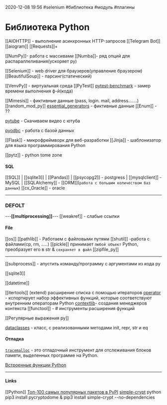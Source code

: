 2020-12-08 19:56
#selenium #библиотека #модуль #плагины 
# Библиотека Python
[[AIOHTTP]] - выполнение асинхронных HTTP-запросов
[[Telegram Bot]] [[aiogram]]
[[Requests]]+[](https://smartiqa.ru/blog/python-requests)


[[NumPy]]- работа с массивами
[[Numba]]- ряд опций для распараллеливания(ускоряет py)

[[Selenium]] - web driver для браузеров(управление браузером)
[[BeautifulSoup]] - парсинг(статический)

[[VenvPy]] - виртуальная среда
[[PyTest]]
[pytest-benchmark](https://pytest-benchmark.readthedocs.io/en/latest/usage.html) - замер времени выполнения ф-й(кода)

[[Mimesis]] - фиктивные данные (pass, login. mail, address.......)
[[random_mod_py]]
[essential_generators](https://github.com/shane-mason/essential-generators) - фиктивные данные
[[Enum]] - ?? 

[pytube](https://t.me/c/1400358557/82) - Скачиваем видео с ютуба

[pyodbc](https://dvsemenov.ru/dostup-k-bazam-dannyx-v-python-s-pomoshhyu-pyodbc/) - работа с базой данных

[[Flask]] - микрофреймворк для веб-разработки
[[Jinja]] - шаблонизатор для языка программирования Python

[[pytz]] - python tome zone

#### SQL
[[SQL]] | [[sqlite3]] | [[Pandas]] | [[psycopg2]] - postgress | 
[[mysqlclient]] - MySQL | [[SQLAlchemy]] - [[ORM]](`работа с большим количеством баз данных`)
[[cx_Oracle]] - oracle
________________________________________
### DEFOLT
---__[[multiprocessing]]__---
[[weakref]] - слабые ссылки
#### File
[[os]] [](https://egorovegor.ru/python-os-module/)
[[pathlib]] [](https://t.me/c/1400358557/65)  - Работаем с файловыми путями
[[shutil]]	-работа с файлами(cp, rm, .....)
[[pickle]] принимает `любой объект` Python, преобразует его в str & `сохраняет в файл`
[[zipfile_py]]
______________________________
[[subprocess]] - апустить команду/программу с аргументами из кода py

[[sqlite3]]

[[datetime]]

[[itertools]] (extend) расширение списка с помощью итераторов
[operator](https://docs-python.ru/standart-library/modul-operator-python/) - кспортирует набор эффективных функций, которые соответствуют внутренним операторам Python
[contextlib](https://docs-python.ru/standart-library/modul-contextlib-python/)- создания менеджеров контекста
[[functool]] - # инструменты расширения функций

[[Регулярные выражения py]]

[dataclasses](https://t.me/c/1400358557/64) - класс, с реализованными методами init, repr, str и eq

#### Отладка
[`tracemalloc`](https://docs-python.ru/standart-library/modul-tracemalloc-python/ "Модуль tracemalloc в Python, отслеживание блоков памяти.") - это отладочный инструмент для отслеживания блоков памяти, выделенных программе на Python.

[Встроенные функции Python](https://docs-python.ru/tutorial/vstroennye-funktsii-interpretatora-python/ "Встроенные функции Python.")
____________________________
#### Links
 [[Python]] 
 [Топ-100 самых популярных пакетов в PyPI](https://pythonist.ru/top-100-samyh-populyarnyh-paketov-v-pypi/)
 [simple-crypt](https://stackoverflow.com/questions/57065396/installing-python-simple-crypt-on-windows10#62556401) python pip3 install pycryptodome & pip3 install simple-crypt --no-dependencies